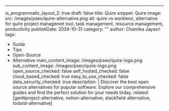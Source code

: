 ---
is_programmatic_layout_2: true
draft: false
title: Quire
snippet: Quire
image:
  src: /images/pseo/quire-alternative.png
  alt: quire vs worklenz, alternative for quire project managemet tool, task management, resource management, productivity
publishDate: 2024-10-31
category: ""
author: Chamika Jayasri
tags:
  - Guide
  - Tips
  - Open-Source
  - Alternative
main_content_image: /images/pseo/quire-logo.png
sub_content_image: /images/pseo/quire-logo.png
open_source_checked: false
self_hosted_checked: false
cloud_based_checked: true
easy_to_use_checked: false
data_security_checked: true
description: |
   Discover the best open source alternatives for popular software. Explore our comprehensive guides and find the perfect solution for your needs today.
related: [ganttproject-alternative, notion-alternative, stackfield-alternative, todoist-alternative]